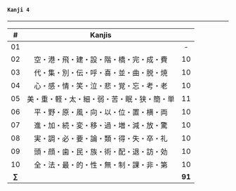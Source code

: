 #### ```Kanji 4```
---

| # | Kanjis |  |
|:---:|:---:|:---:|
| 01 |  | - |
| 02 | 空・港・飛・建・設・階・橋・完・成・費 | 10 |
| 03 | 代・集・別・伝・呼・喜・並・曲・脱・焼 | 10 |
| 04 | 心・感・情・笑・泣・悲・覚・忘・考・老 | 10 |
| 05 | 美・重・軽・太・細・弱・苦・眠・狭・簡・単 | 11 |
| 06 | 平・野・原・風・向・以・位・置・横・両 | 10 |
| 07 | 進・加・続・変・移・過・増・減・放・驚 | 10 |
| 08 | 実・調・必・要・論・類・得・失・卒・礼 | 10 |
| 09 | 頭・顔・歯・民・族・術・配・退・訪・効 | 10 |
| 10 | 全・法・最・的・性・無・制・課・非・第 | 10 |
| **$\sum$** |   | **91** |